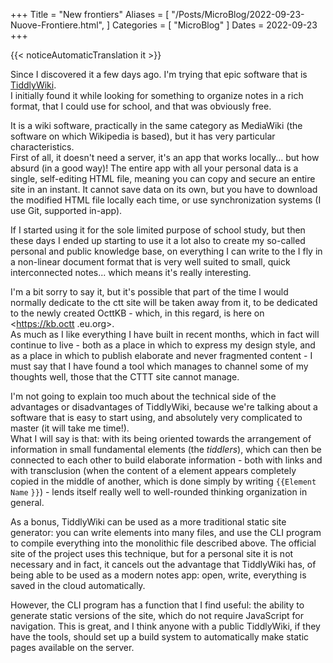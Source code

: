 +++
Title = "New frontiers"
Aliases = [
  "/Posts/MicroBlog/2022-09-23-Nuove-Frontiere.html",
]
Categories = [ "MicroBlog" ]
Dates = 2022-09-23
+++

{{< noticeAutomaticTranslation it >}}



Since I discovered it a few days ago. I'm trying that epic software that is [TiddlyWiki](https://tiddlywiki.com).  
I initially found it while looking for something to organize notes in a rich format, that I could use for school, and that was obviously free.

It is a wiki software, practically in the same category as MediaWiki (the software on which Wikipedia is based), but it has very particular characteristics.  
First of all, it doesn't need a server, it's an app that works locally... but how absurd (in a good way)! The entire app with all your personal data is a single, self-editing HTML file, meaning you can copy and secure an entire site in an instant. It cannot save data on its own, but you have to download the modified HTML file locally each time, or use synchronization systems (I use Git, supported in-app).

If I started using it for the sole limited purpose of school study, but then these days I ended up starting to use it a lot also to create my so-called personal and public knowledge base, on everything I can write to the I fly in a non-linear document format that is very well suited to small, quick interconnected notes... which means it's really interesting.

I'm a bit sorry to say it, but it's possible that part of the time I would normally dedicate to the ctt site will be taken away from it, to be dedicated to the newly created OcttKB - which, in this regard, is here on <https://kb.octt .eu.org>.  
As much as I like everything I have built in recent months, which in fact will continue to live - both as a place in which to express my design style, and as a place in which to publish elaborate and never fragmented content - I must say that I have found a tool which manages to channel some of my thoughts well, those that the CTTT site cannot manage.

I'm not going to explain too much about the technical side of the advantages or disadvantages of TiddlyWiki, because we're talking about a software that is easy to start using, and absolutely very complicated to master (it will take me time!).  
What I will say is that: with its being oriented towards the arrangement of information in small fundamental elements (the _tiddlers_), which can then be connected to each other to build elaborate information - both with links and with transclusion (when the content of a element appears completely copied in the middle of another, which is done simply by writing <span>`{`</span><span>`{`</span><span>`Element Name`</span><span> `}`</span><span>`}`<span>) - lends itself really well to well-rounded thinking organization in general.

As a bonus, TiddlyWiki can be used as a more traditional static site generator: you can write elements into many files, and use the CLI program to compile everything into the monolithic file described above. The official site of the project uses this technique, but for a personal site it is not necessary and in fact, it cancels out the advantage that TiddlyWiki has, of being able to be used as a modern notes app: open, write, everything is saved in the cloud automatically.

However, the CLI program has a function that I find useful: the ability to generate static versions of the site, which do not require JavaScript for navigation. This is great, and I think anyone with a public TiddlyWiki, if they have the tools, should set up a build system to automatically make static pages available on the server.